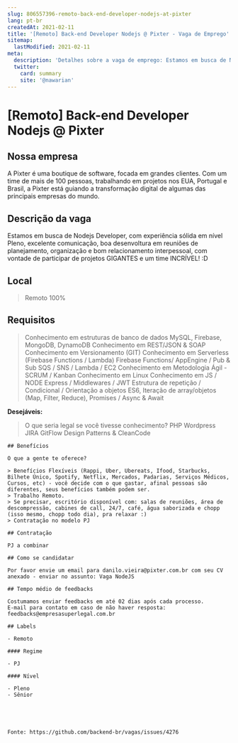 ```yaml
---
slug: 806557396-remoto-back-end-developer-nodejs-at-pixter
lang: pt-br
createdAt: 2021-02-11
title: '[Remoto] Back-end Developer Nodejs @ Pixter - Vaga de Emprego'
sitemap:
  lastModified: 2021-02-11
meta:
  description: 'Detalhes sobre a vaga de emprego: Estamos em busca de Nodejs Developer, com experiência sólida em nível Pleno, excelente comunicação, boa desenvoltura em reuniões de planejamento, organização e bom relacionamento interpessoal, com vontade de participar de projetos GIGANTES e um time INCRÍVEL! :D'
  twitter:
    card: summary
    site: '@nawarian'
---
```


# [Remoto] Back-end Developer Nodejs @ Pixter

## Nossa empresa

A Pixter é uma boutique de software, focada em grandes clientes. Com um time de mais de 100 pessoas, trabalhando em projetos nos EUA, Portugal e Brasil, a Pixter está guiando a transformação digital de algumas das principais empresas do mundo.

## Descrição da vaga

Estamos em busca de Nodejs Developer, com experiência sólida em nível Pleno, excelente comunicação, boa desenvoltura em reuniões de planejamento, organização e bom relacionamento interpessoal, com vontade de participar de projetos GIGANTES e um time INCRÍVEL! :D

## Local

> Remoto 100%

## Requisitos


> Conhecimento em estruturas de banco de dados MySQL, Firebase, MongoDB, DynamoDB
> Conhecimento em REST/JSON & SOAP
> Conhecimento em Versionamento (GIT)
> Conhecimento em Serverless (Firebase Functions / Lambda)
> Firebase Functions/ AppEngine / Pub & Sub
> SQS / SNS / Lambda / EC2
> Conhecimento em Metodologia Ágil - SCRUM / Kanban
> Conhecimento em Linux
> Conhecimento em JS / NODE
> Express / Middlewares / JWT
> Estrutura de repetição / Condicional / Orientação a objetos
> ES6, Iteração de array/objetos (Map, Filter, Reduce), Promises / Async & Await

**Desejáveis:**

> O que seria legal se você tivesse conhecimento?
> PHP
> Wordpress
> JIRA
> GitFlow
> Design Patterns & CleanCode

```
## Benefícios

O que a gente te oferece?

> Benefícios Flexíveis (Rappi, Uber, Ubereats, Ifood, Starbucks, Bilhete Único, Spotify, Netflix, Mercados, Padarias, Serviços Médicos, Cursos, etc) - você decide com o que gastar, afinal pessoas são diferentes, seus benefícios também podem ser.
> Trabalho Remoto.
> Se precisar, escritório disponível com: salas de reuniões, área de descompressão, cabines de call, 24/7, café, água saborizada e chopp (isso mesmo, chopp todo dia), pra relaxar :)
> Contratação no modelo PJ

## Contratação

PJ a combinar

## Como se candidatar

Por favor envie um email para danilo.vieira@pixter.com.br com seu CV anexado - enviar no assunto: Vaga NodeJS

## Tempo médio de feedbacks

Costumamos enviar feedbacks em até 02 dias após cada processo.
E-mail para contato em caso de não haver resposta: feedbacks@empresasuperlegal.com.br

## Labels

- Remoto

#### Regime

- PJ

#### Nível

- Pleno
- Sênior





Fonte: https://github.com/backend-br/vagas/issues/4276